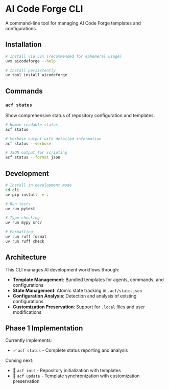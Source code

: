 # AI Code Forge CLI

A command-line tool for managing AI Code Forge templates and configurations.

## Installation

```bash
# Install via uvx (recommended for ephemeral usage)
uvx aicodeforge --help

# Install persistently
uv tool install aicodeforge
```

## Commands

### `acf status`

Show comprehensive status of repository configuration and templates.

```bash
# Human-readable status
acf status

# Verbose output with detailed information
acf status --verbose

# JSON output for scripting
acf status --format json
```

## Development

```bash
# Install in development mode
cd cli
uv pip install -e .

# Run tests
uv run pytest

# Type checking
uv run mypy src/

# Formatting
uv run ruff format
uv run ruff check
```

## Architecture

This CLI manages AI development workflows through:

- **Template Management**: Bundled templates for agents, commands, and configurations
- **State Management**: Atomic state tracking in `.acf/state.json`  
- **Configuration Analysis**: Detection and analysis of existing configurations
- **Customization Preservation**: Support for `.local` files and user modifications

## Phase 1 Implementation

Currently implements:
- ✅ `acf status` - Complete status reporting and analysis

Coming next:
- 🚧 `acf init` - Repository initialization with templates
- 🚧 `acf update` - Template synchronization with customization preservation